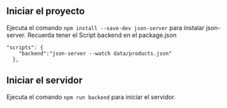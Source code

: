 ## Iniciar el proyecto

Ejecuta el comando `npm install --save-dev json-server` para instalar json-server.
Recuerda tener el Script backend en el package.json  

```
"scripts": {
    "backend":"json-server --watch data/products.json"
  },
```


## Iniciar el servidor

Ejecuta el comando `npm run backend` para iniciar el servidor.